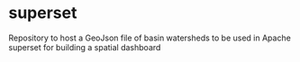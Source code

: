 # superset
Repository to host a GeoJson file of basin watersheds to be used in Apache superset for building a spatial dashboard
